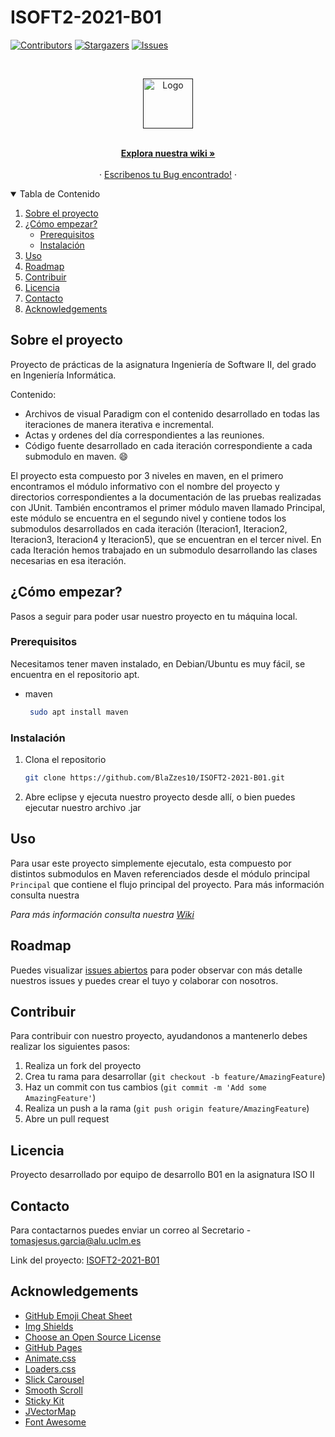 # ISOFT2-2021-B01

[![Contributors][contributors-shield]][contributors-url]
[![Stargazers][stars-shield]][stars-url]
[![Issues][issues-shield]][issues-url]



<!-- PROJECT LOGO -->
<br />
<p align="center">
  <a href="">
    <img src="https://1000marcas.net/wp-content/uploads/2019/12/UCLM-Logo.png" alt="Logo" width="80" height="80">
  </a>

  <p align="center">
    <br />
    <a href="https://github.com/BlaZzes10/ISOFT2-2021-B01/wiki"><strong>Explora nuestra wiki »</strong></a>
    <br />
    <br />
    ·
    <a href="https://github.com/BlaZzes10/ISOFT2-2021-B01/issues">Escribenos tu Bug encontrado!</a>
    ·
  </p>
</p>



<!-- TABLE OF CONTENTS -->
<details open="open">
  <summary>Tabla de Contenido</summary>
  <ol>
    <li>
      <a href="#about-the-project">Sobre el proyecto</a>
    </li>
    <li>
      <a href="#getting-started">¿Cómo empezar?</a>
      <ul>
        <li><a href="#prerequisites">Prerequisitos</a></li>
        <li><a href="#installation">Instalación</a></li>
      </ul>
    </li>
    <li><a href="#usage">Uso</a></li>
    <li><a href="#roadmap">Roadmap</a></li>
    <li><a href="#contributing">Contribuir</a></li>
    <li><a href="#license">Licencia</a></li>
    <li><a href="#contact">Contacto</a></li>
    <li><a href="#acknowledgements">Acknowledgements</a></li>
  </ol>
</details>



<!-- ABOUT THE PROJECT -->
## Sobre el proyecto

Proyecto de prácticas de la asignatura Ingeniería de Software II, del grado en Ingeniería Informática.

Contenido:
* Archivos de visual Paradigm con el contenido desarrollado en todas las iteraciones de manera iterativa e incremental.
* Actas y ordenes del día correspondientes a las reuniones.
* Código fuente desarrollado en cada iteración correspondiente a cada submodulo en maven. :smile:

El proyecto esta compuesto por 3 niveles en maven, en el primero encontramos el módulo informativo con el nombre del proyecto y directorios correspondientes a la documentación de las pruebas realizadas con JUnit. También encontramos el primer módulo maven llamado Principal, este módulo se encuentra en el segundo nivel y contiene todos los submodulos desarrollados en cada iteración (Iteracion1, Iteracion2, Iteracion3, Iteracion4 y Iteracion5), que se encuentran en el tercer nivel. En cada Iteración hemos trabajado en un submodulo desarrollando las clases necesarias en esa iteración.


<!-- GETTING STARTED -->
## ¿Cómo empezar?

Pasos a seguir para poder usar nuestro proyecto en tu máquina local.

### Prerequisitos

Necesitamos tener maven instalado, en Debian/Ubuntu es muy fácil, se encuentra en el repositorio apt.
* maven
  ```sh
   sudo apt install maven
   ```
   
### Instalación

1. Clona el repositorio
   ```sh
   git clone https://github.com/BlaZzes10/ISOFT2-2021-B01.git
   ```
2. Abre eclipse y ejecuta nuestro proyecto desde allí, o bien puedes ejecutar nuestro archivo .jar



<!-- USAGE EXAMPLES -->
## Uso

Para usar este proyecto simplemente ejecutalo, esta compuesto por distintos submodulos en Maven referenciados desde el módulo principal `Principal` que contiene el flujo principal del proyecto. Para más información consulta nuestra 

_Para más información consulta nuestra [Wiki](https://github.com/BlaZzes10/ISOFT2-2021-B01/wiki)_



<!-- ROADMAP -->
## Roadmap

Puedes visualizar [issues abiertos](https://github.com/othneildrew/Best-README-Template/issues) para poder observar con más detalle nuestros issues y puedes crear el tuyo y colaborar con nosotros.



<!-- CONTRIBUTING -->
## Contribuir

Para contribuir con nuestro proyecto, ayudandonos a mantenerlo debes realizar los siguientes pasos:

1. Realiza un fork del proyecto
2. Crea tu rama para desarrollar (`git checkout -b feature/AmazingFeature`)
3. Haz un commit con tus cambios (`git commit -m 'Add some AmazingFeature'`)
4. Realiza un push a la rama (`git push origin feature/AmazingFeature`)
5. Abre un pull request



<!-- LICENSE -->
## Licencia

Proyecto desarrollado por equipo de desarrollo B01 en la asignatura ISO II


<!-- CONTACT -->
## Contacto

Para contactarnos puedes enviar un correo al Secretario - tomasjesus.garcia@alu.uclm.es

Link del proyecto: [ISOFT2-2021-B01](https://github.com/BlaZzes10/ISOFT2-2021-B01)



<!-- ACKNOWLEDGEMENTS -->
## Acknowledgements
* [GitHub Emoji Cheat Sheet](https://www.webpagefx.com/tools/emoji-cheat-sheet)
* [Img Shields](https://shields.io)
* [Choose an Open Source License](https://choosealicense.com)
* [GitHub Pages](https://pages.github.com)
* [Animate.css](https://daneden.github.io/animate.css)
* [Loaders.css](https://connoratherton.com/loaders)
* [Slick Carousel](https://kenwheeler.github.io/slick)
* [Smooth Scroll](https://github.com/cferdinandi/smooth-scroll)
* [Sticky Kit](http://leafo.net/sticky-kit)
* [JVectorMap](http://jvectormap.com)
* [Font Awesome](https://fontawesome.com)





<!-- MARKDOWN LINKS & IMAGES -->
<!-- https://www.markdownguide.org/basic-syntax/#reference-style-links -->
[contributors-shield]: https://img.shields.io/badge/MIEMBROS-6-green?style=for-the-badge
[contributors-url]: https://github.com/BlaZzes10/ISOFT2-2021-B01/issues/graphs/contributors
[stars-shield]: https://img.shields.io/badge/Stars-2-blue?style=for-the-badge
[stars-url]: https://github.com/BlaZzes10/ISOFT2-2021-B01/stargazers
[issues-shield]: https://img.shields.io/badge/ISSUES-3%20OPEN-yellow?style=for-the-badge
[issues-url]: https://github.com/BlaZzes10/ISOFT2-2021-B01/issues
[license-shield]: https://img.shields.io/github/license/othneildrew/Best-README-Template.svg?style=for-the-badge
